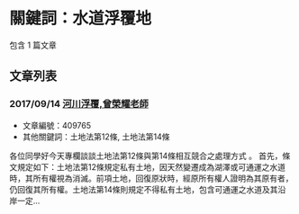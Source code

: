 # 關鍵詞：水道浮覆地

包含 1 篇文章

## 文章列表

### 2017/09/14 [河川浮覆,曾榮耀老師](../../articles/409765_%E6%B2%B3%E5%B7%9D%E6%B5%AE%E8%A6%86%2C%E6%9B%BE%E6%A6%AE%E8%80%80%E8%80%81%E5%B8%AB.md)
- 文章編號：409765
- 其他關鍵詞：土地法第12條, 土地法第14條

各位同學好今天專欄談談土地法第12條與第14條相互競合之處理方式 。 首先，條文規定如下：土地法第12條規定私有土地，因天然變遷成為湖澤或可通運之水道時，其所有權視為消滅。前項土地，回復原狀時，經原所有權人證明為其原有者，仍回復其所有權。土地法第14條則規定不得私有土地，包含可通運之水道及其沿岸一定...
